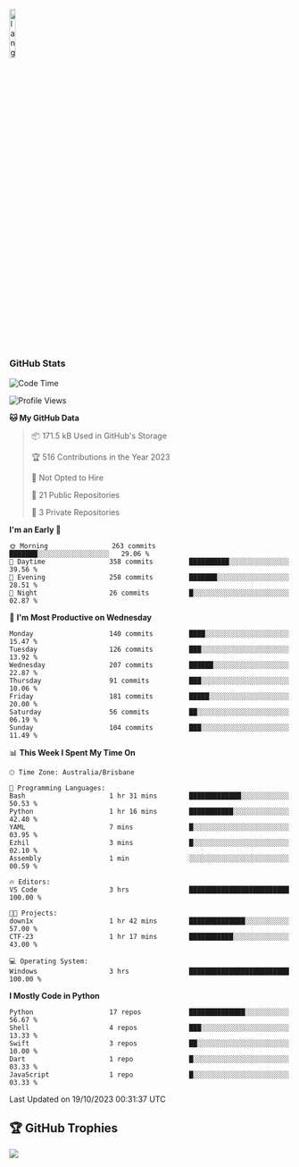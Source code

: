 <p align="left"><img width=15%" src="https://github.com/alansmathew/alansmathew/raw/master/lang.gif" alt="lang image here" /></p>

# <h3 align="left">GitHub Stats</h3>

<!--START_SECTION:waka-->
![Code Time](http://img.shields.io/badge/Code%20Time-316%20hrs%207%20mins-blue)

![Profile Views](http://img.shields.io/badge/Profile%20Views-0-blue)

**🐱 My GitHub Data** 

> 📦 171.5 kB Used in GitHub's Storage 
 > 
> 🏆 516 Contributions in the Year 2023
 > 
> 🚫 Not Opted to Hire
 > 
> 📜 21 Public Repositories 
 > 
> 🔑 3 Private Repositories 
 > 
**I'm an Early 🐤** 

```text
🌞 Morning                263 commits         ███████░░░░░░░░░░░░░░░░░░   29.06 % 
🌆 Daytime                358 commits         ██████████░░░░░░░░░░░░░░░   39.56 % 
🌃 Evening                258 commits         ███████░░░░░░░░░░░░░░░░░░   28.51 % 
🌙 Night                  26 commits          █░░░░░░░░░░░░░░░░░░░░░░░░   02.87 % 
```
📅 **I'm Most Productive on Wednesday** 

```text
Monday                   140 commits         ████░░░░░░░░░░░░░░░░░░░░░   15.47 % 
Tuesday                  126 commits         ███░░░░░░░░░░░░░░░░░░░░░░   13.92 % 
Wednesday                207 commits         ██████░░░░░░░░░░░░░░░░░░░   22.87 % 
Thursday                 91 commits          ███░░░░░░░░░░░░░░░░░░░░░░   10.06 % 
Friday                   181 commits         █████░░░░░░░░░░░░░░░░░░░░   20.00 % 
Saturday                 56 commits          ██░░░░░░░░░░░░░░░░░░░░░░░   06.19 % 
Sunday                   104 commits         ███░░░░░░░░░░░░░░░░░░░░░░   11.49 % 
```


📊 **This Week I Spent My Time On** 

```text
🕑︎ Time Zone: Australia/Brisbane

💬 Programming Languages: 
Bash                     1 hr 31 mins        █████████████░░░░░░░░░░░░   50.53 % 
Python                   1 hr 16 mins        ███████████░░░░░░░░░░░░░░   42.40 % 
YAML                     7 mins              █░░░░░░░░░░░░░░░░░░░░░░░░   03.95 % 
Ezhil                    3 mins              █░░░░░░░░░░░░░░░░░░░░░░░░   02.10 % 
Assembly                 1 min               ░░░░░░░░░░░░░░░░░░░░░░░░░   00.59 % 

🔥 Editors: 
VS Code                  3 hrs               █████████████████████████   100.00 % 

🐱‍💻 Projects: 
down1x                   1 hr 42 mins        ██████████████░░░░░░░░░░░   57.00 % 
CTF-23                   1 hr 17 mins        ███████████░░░░░░░░░░░░░░   43.00 % 

💻 Operating System: 
Windows                  3 hrs               █████████████████████████   100.00 % 
```

**I Mostly Code in Python** 

```text
Python                   17 repos            ██████████████░░░░░░░░░░░   56.67 % 
Shell                    4 repos             ███░░░░░░░░░░░░░░░░░░░░░░   13.33 % 
Swift                    3 repos             ██░░░░░░░░░░░░░░░░░░░░░░░   10.00 % 
Dart                     1 repo              █░░░░░░░░░░░░░░░░░░░░░░░░   03.33 % 
JavaScript               1 repo              █░░░░░░░░░░░░░░░░░░░░░░░░   03.33 % 
```




 Last Updated on 19/10/2023 00:31:37 UTC
<!--END_SECTION:waka-->

## 🏆 GitHub Trophies

![](https://github-profile-trophy.vercel.app/?username=samh06&theme=discord&no-frame=true&no-bg=false&margin-w=4)
